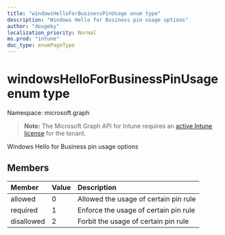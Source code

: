 ```yaml
---
title: "windowsHelloForBusinessPinUsage enum type"
description: "Windows Hello for Business pin usage options"
author: "dougeby"
localization_priority: Normal
ms.prod: "intune"
doc_type: enumPageType
---
```


# windowsHelloForBusinessPinUsage enum type

Namespace: microsoft.graph

> **Note:** The Microsoft Graph API for Intune requires an [active Intune license](https://go.microsoft.com/fwlink/?linkid=839381) for the tenant.

Windows Hello for Business pin usage options

## Members
|Member|Value|Description|
|:---|:---|:---|
|allowed|0|Allowed the usage of certain pin rule|
|required|1|Enforce the usage of certain pin rule|
|disallowed|2|Forbit the usage of certain pin rule|








